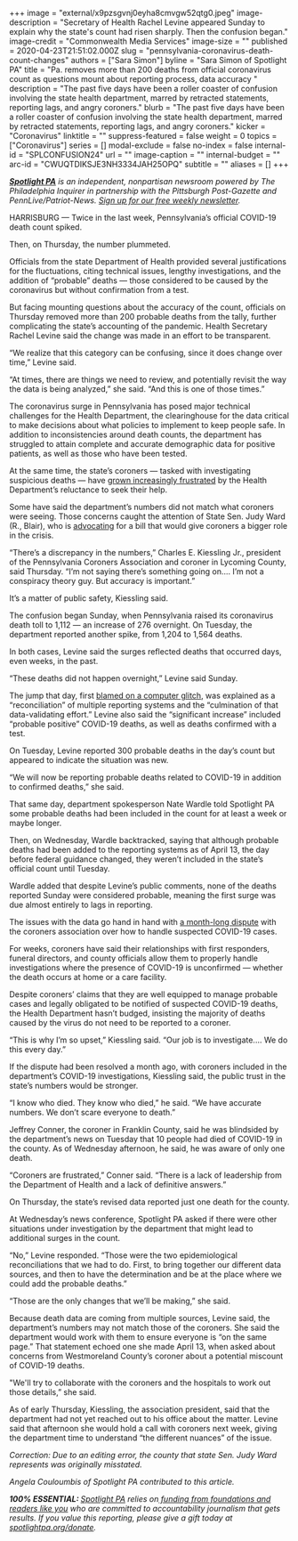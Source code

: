 +++
image = "external/x9pzsgvnj0eyha8cmvgw52qtg0.jpeg"
image-description = "Secretary of Health Rachel Levine appeared Sunday to explain why the state's count had risen sharply. Then the confusion began."
image-credit = "Commonwealth Media Services"
image-size = ""
published = 2020-04-23T21:51:02.000Z
slug = "pennsylvania-coronavirus-death-count-changes"
authors = ["Sara Simon"]
byline = "Sara Simon of Spotlight PA"
title = "Pa. removes more than 200 deaths from official coronavirus count as questions mount about reporting process, data accuracy "
description = "The past five days have been a roller coaster of confusion involving the state health department, marred by retracted statements, reporting lags, and angry coroners."
blurb = "The past five days have been a roller coaster of confusion involving the state health department, marred by retracted statements, reporting lags, and angry coroners."
kicker = "Coronavirus"
linktitle = ""
suppress-featured = false
weight = 0
topics = ["Coronavirus"]
series = []
modal-exclude = false
no-index = false
internal-id = "SPLCONFUSION24"
url = ""
image-caption = ""
internal-budget = ""
arc-id = "CWUQTDIKSJE3NH3334JAH25OPQ"
subtitle = ""
aliases = []
+++

<a href="https://lesspage.com/"><i><b>Spotlight PA</b></i></a><i> is an independent, nonpartisan newsroom powered by The Philadelphia Inquirer in partnership with the Pittsburgh Post-Gazette and PennLive/Patriot-News. </i><a href="https://lesspage.com/newsletters"><i>Sign up for our free weekly newsletter</i></a><i>.</i>

HARRISBURG — Twice in the last week, Pennsylvania’s official COVID-19 death count spiked.

Then, on Thursday, the number plummeted.

Officials from the state Department of Health provided several justifications for the fluctuations, citing technical issues, lengthy investigations, and the addition of “probable” deaths — those considered to be caused by the coronavirus but without confirmation from a test.

But facing mounting questions about the accuracy of the count, officials on Thursday removed more than 200 probable deaths from the tally, further complicating the state’s accounting of the pandemic. Health Secretary Rachel Levine said the change was made in an effort to be transparent.

“We realize that this category can be confusing, since it does change over time,” Levine said.

“At times, there are things we need to review, and potentially revisit the way the data is being analyzed,” she said. “And this is one of those times.”

<script src="https://lesspage.com/embed.js" async></script><div data-spl-embed-version="1" data-spl-src="https://lesspage.com/embeds/donate/"></div>


The coronavirus surge in Pennsylvania has posed major technical challenges for the Health Department, the clearinghouse for the data critical to make decisions about what policies to implement to keep people safe. In addition to inconsistencies around death counts, the department has struggled to attain complete and accurate demographic data for positive patients, as well as those who have been tested.

At the same time, the state’s coroners — tasked with investigating suspicious deaths — have <a href="https://lesspage.com/news/2020/04/pennsylvania-coronavirus-coroners-testing-communication-health-department/">grown increasingly frustrated</a> by the Health Department’s reluctance to seek their help.

Some have said the department’s numbers did not match what coroners were seeing. Those concerns caught the attention of State Sen. Judy Ward (R., Blair), who is <a href="https://www.legis.state.pa.us/cfdocs/Legis/CSM/showMemoPublic.cfm?chamber=S&SPick=20190&cosponId=31646">advocating</a> for a bill that would give coroners a bigger role in the crisis.

“There’s a discrepancy in the numbers,” Charles E. Kiessling Jr., president of the Pennsylvania Coroners Association and coroner in Lycoming County, said Thursday. “I’m not saying there’s something going on.... I’m not a conspiracy theory guy. But accuracy is important.”

It’s a matter of public safety, Kiessling said.

The confusion began Sunday, when Pennsylvania raised its coronavirus death toll to 1,112 — an increase of 276 overnight. On Tuesday, the department reported another spike, from 1,204 to 1,564 deaths.

In both cases, Levine said the surges reflected deaths that occurred days, even weeks, in the past.

“These deaths did not happen overnight,” Levine said Sunday.

The jump that day, first <a href="https://whyy.org/articles/pa-underreported-18-of-covid-deaths-this-week-officials-blame-computer-glitches/">blamed on a computer glitch</a>, was explained as a “reconciliation” of multiple reporting systems and the “culmination of that data-validating effort.” Levine also said the “significant increase” included “probable positive” COVID-19 deaths, as well as deaths confirmed with a test.

On Tuesday, Levine reported 300 probable deaths in the day’s count but appeared to indicate the situation was new.

“We will now be reporting probable deaths related to COVID-19 in addition to confirmed deaths,” she said.

That same day, department spokesperson Nate Wardle told Spotlight PA some probable deaths had been included in the count for at least a week or maybe longer.

Then, on Wednesday, Wardle backtracked, saying that although probable deaths had been added to the reporting systems as of April 13, the day before federal guidance changed, they weren’t included in the state’s official count until Tuesday.

<script src="https://lesspage.com/embed.js" async></script><div data-spl-embed-version="1" data-spl-src="https://lesspage.com/embeds/newsletter/"></div>

Wardle added that despite Levine’s public comments, none of the deaths reported Sunday were considered probable, meaning the first surge was due almost entirely to lags in reporting.

The issues with the data go hand in hand with <a href="https://lesspage.com/news/2020/04/pennsylvania-coronavirus-coroners-testing-communication-health-department/">a month-long dispute</a> with the coroners association over how to handle suspected COVID-19 cases.

For weeks, coroners have said their relationships with first responders, funeral directors, and county officials allow them to properly handle investigations where the presence of COVID-19 is unconfirmed — whether the death occurs at home or a care facility.

Despite coroners’ claims that they are well equipped to manage probable cases and legally obligated to be notified of suspected COVID-19 deaths, the Health Department hasn’t budged, insisting the majority of deaths caused by the virus do not need to be reported to a coroner.

“This is why I’m so upset,” Kiessling said. “Our job is to investigate.… We do this every day.”

If the dispute had been resolved a month ago, with coroners included in the department’s COVID-19 investigations, Kiessling said, the public trust in the state’s numbers would be stronger.

“I know who died. They know who died,” he said. “We have accurate numbers. We don’t scare everyone to death.”

Jeffrey Conner, the coroner in Franklin County, said he was blindsided by the department’s news on Tuesday that 10 people had died of COVID-19 in the county. As of Wednesday afternoon, he said, he was aware of only one death.

“Coroners are frustrated,” Conner said. “There is a lack of leadership from the Department of Health and a lack of definitive answers.”

On Thursday, the state’s revised data reported just one death for the county.

At Wednesday’s news conference, Spotlight PA asked if there were other situations under investigation by the department that might lead to additional surges in the count.

“No,” Levine responded. “Those were the two epidemiological reconciliations that we had to do. First, to bring together our different data sources, and then to have the determination and be at the place where we could add the probable deaths.”

“Those are the only changes that we’ll be making,” she said.

Because death data are coming from multiple sources, Levine said, the department’s numbers may not match those of the coroners. She said the department would work with them to ensure everyone is “on the same page.” That statement echoed one she made April 13, when asked about concerns from Westmoreland County’s coroner about a potential miscount of COVID-19 deaths.

"We'll try to collaborate with the coroners and the hospitals to work out those details,” she said.

As of early Thursday, Kiessling, the association president, said that the department had not yet reached out to his office about the matter. Levine said that afternoon she would hold a call with coroners next week, giving the department time to understand “the different nuances” of the issue.

<i>Correction: Due to an editing error, the county that state Sen. Judy Ward represents was originally misstated. </i>

<i>Angela Couloumbis of Spotlight PA contributed to this article. </i>

<i><b>100% ESSENTIAL: </b></i><a href="https://lesspage.com/"><i>Spotlight PA</i></a><i> relies on</i><a href="https://lesspage.com/support"><i> funding from foundations and readers like you</i></a><i> who are committed to accountability journalism that gets results. If you value this reporting, please give a gift today at </i><a href="https://lesspage.com/donate"><i>spotlightpa.org/donate</i></a><i>.</i>

<script src="https://lesspage.com/embed.js" async></script><div data-spl-embed-version="1" data-spl-src="https://lesspage.com/embeds/tips/?tip_text=Do%20you%20have%20a%20tip%20about%20%3Cb%3Ehow%20Pa.'s%20government%20is%20responding%20to%20the%20coronavirus%3C%2Fb%3E%3F%20Tell%20us."></div>
